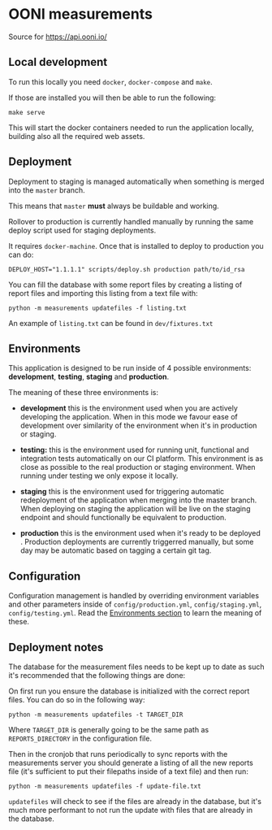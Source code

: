# OONI measurements

Source for https://api.ooni.io/

## Local development

To run this locally you need `docker`, `docker-compose` and `make`.

If those are installed you will then be able to run the following:

```
make serve
```

This will start the docker containers needed to run the application locally,
 building also all the required web assets.

## Deployment

Deployment to staging is managed automatically when something is merged into
 the `master` branch.

This means that `master` **must** always be buildable and working.

Rollover to production is currently handled manually by running the same
deploy script used for staging deployments.

It requires `docker-machine`. Once that is installed to deploy to production
 you can do:

```
DEPLOY_HOST="1.1.1.1" scripts/deploy.sh production path/to/id_rsa
```

You can fill the database with some report files by creating a listing of
report files and importing this listing from a text file with:

```
python -m measurements updatefiles -f listing.txt
```

An example of `listing.txt` can be found in `dev/fixtures.txt`

## Environments

This application is designed to be run inside of 4 possible environments:
**development**, **testing**, **staging** and **production**.

The meaning of these three environments is:

* **development** this is the environment used when you are actively
developing the application. When in this mode we favour ease of development
over similarity of the environment when it's in production or staging.

* **testing:** this is the environment used for running unit, functional and
 integration tests automatically on our CI platform. This environment is as
 close as possible to the real production or staging environment. When
 running under testing we only expose it locally.

* **staging** this is the environment used for triggering automatic
redeployment of the application when merging into the master branch. When
deploying on staging the application will be live on the staging endpoint
and should functionally be equivalent to production.

* **production** this is the environment used when it's ready to be deployed
. Production deployments are currently triggerred manually, but some day may
 be automatic based on tagging a certain git tag.

## Configuration

Configuration management is handled by overriding environment variables and
other parameters inside of `config/production.yml`, `config/staging.yml`,
`config/testing.yml`. Read the [Environments section](#environments) to
learn the meaning of these.

## Deployment notes

The database for the measurement files needs to be kept up to date as such it's
recommended that the following things are done:

On first run you ensure the database is initialized with the correct
report files.
You can do so in the following way:
```
python -m measurements updatefiles -t TARGET_DIR
```
Where `TARGET_DIR` is generally going to be the same path as
`REPORTS_DIRECTORY` in the configuration file.

Then in the cronjob that runs periodically to sync reports with the
measurements server you should generate a listing of all the new reports file
(it's sufficient to put their filepaths inside of a text file) and then
run:

```
python -m measurements updatefiles -f update-file.txt
```

`updatefiles` will check to see if the files are already in the database, but
it's much more performant to not run the update with files that are already in
the database.
